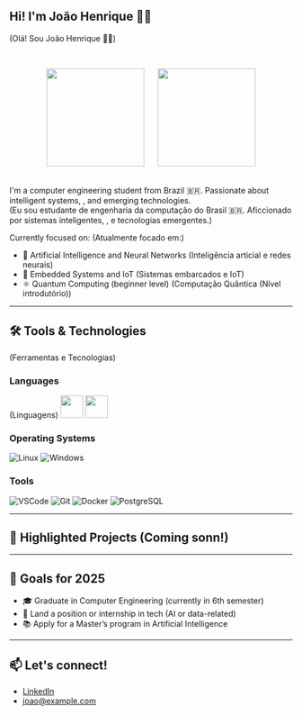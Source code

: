 ## Hi! I'm João Henrique 👨‍💻
(Olá! Sou João Henrique 👨‍💻)

&nbsp;
<div align="center">
    <img height="174" src="https://github-readme-stats.vercel.app/api?username=joaohgp-dev&show_icons=true&theme=gotham&hide_border=true" />
      &nbsp;&nbsp;&nbsp;&nbsp;
    <img height="174" src="https://github-readme-stats.vercel.app/api/top-langs/?username=joaohgp-dev&size_weight=0.5&count_weight=0.5&theme=gotham&layout=compact&card_width=320&hide_border=true" />
</div>
&nbsp;

<p>
    I'm a computer engineering student from Brazil 🇧🇷. Passionate about intelligent systems, , and emerging technologies.<br>
    (Eu sou estudante de engenharia da computação do Brasil 🇧🇷. Aficcionado por sistemas inteligentes, , e tecnologias emergentes.)
</p>

Currently focused on:
(Atualmente focado em:)

- 🤖 Artificial Intelligence and Neural Networks
    (Inteligência articial e redes neurais)
- 📡 Embedded Systems and IoT
    (Sistemas embarcados e IoT)
- ⚛️ Quantum Computing (beginner level)
    (Computação Quântica (Nível introdutório))
---

## 🛠️ Tools & Technologies
(Ferramentas e Tecnologias)

### Languages
(Linguagens)
<img height="40" src="https://devicon-website.vercel.app/api/python/original.svg"></img>
<img height="40" src="https://devicon-website.vercel.app/api/cplusplus/original.svg"></img>

### Operating Systems
![Linux](https://img.shields.io/badge/Linux-FCC624?style=flat&logo=linux&logoColor=black)
![Windows](https://img.shields.io/badge/Windows-0078D6?style=flat&logo=windows&logoColor=white)

### Tools
![VSCode](https://img.shields.io/badge/VSCode-007ACC?style=flat&logo=visualstudiocode&logoColor=white)
![Git](https://img.shields.io/badge/Git-F05032?style=flat&logo=git&logoColor=white)
![Docker](https://img.shields.io/badge/Docker-2496ED?style=flat&logo=docker&logoColor=white)
![PostgreSQL](https://img.shields.io/badge/PostgreSQL-336791?style=flat&logo=postgresql&logoColor=white)

---

## 📌 Highlighted Projects (Coming sonn!)

---

## 🎯 Goals for 2025

- 🎓 Graduate in Computer Engineering (currently in 6th semester)
- 💼 Land a position or internship in tech (AI or data-related)
- 📚 Apply for a Master’s program in Artificial Intelligence

---

## 📫 Let's connect!

- [LinkedIn](https://linkedin.com/in/joao-henrique-gomes-pereira-07921831b)
- joao@example.com
